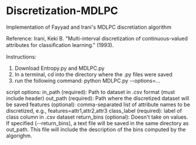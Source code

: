 # Discretization-MDLPC
Implementation of Fayyad and Irani's MDLPC discretiation algorithm

Reference:
Irani, Keki B. "Multi-interval discretization of continuous-valued attributes for classiﬁcation learning." (1993).

Instructions:
1. Download Entropy.py and MDLPC.py
2. In a terminal, cd into the directory where the .py files were saved
3. run the following command:
  python MDLPC.py --options=...
  
  script options:
  in_path (required): Path to dataset in .csv format (must include header)
  out_path (required): Path where the discretized dataset will be saved
  features (optional): comma-separated list of attribute names to be discretized, e.g., features=attr1,attr2,attr3
  class_label (required): label of class column in .csv dataset
  return_bins (optional): Doesn't take on values. If specified (--return_bins), a text file will be saved in the same directory as out_path. This file will include the description of the bins computed by the algorighm.

